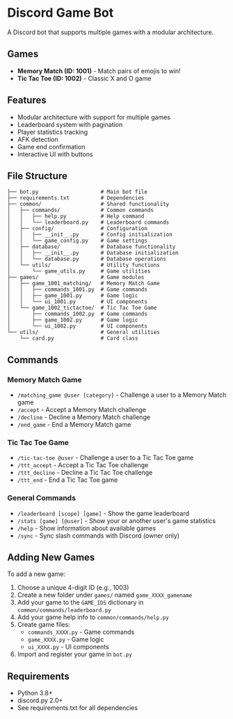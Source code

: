 # Discord Game Bot

A Discord bot that supports multiple games with a modular architecture.

## Games

- **Memory Match (ID: 1001)** - Match pairs of emojis to win!
- **Tic Tac Toe (ID: 1002)** - Classic X and O game

## Features

- Modular architecture with support for multiple games
- Leaderboard system with pagination
- Player statistics tracking
- AFK detection
- Game end confirmation
- Interactive UI with buttons

## File Structure

```
├── bot.py                    # Main bot file
├── requirements.txt          # Dependencies
├── common/                   # Shared functionality
│   ├── commands/             # Common commands
│   │   ├── help.py           # Help command
│   │   └── leaderboard.py    # Leaderboard commands
│   ├── config/               # Configuration
│   │   ├── __init__.py       # Config initialization
│   │   └── game_config.py    # Game settings
│   ├── database/             # Database functionality
│   │   ├── __init__.py       # Database initialization
│   │   └── database.py       # Database operations
│   └── utils/                # Utility functions
│       └── game_utils.py     # Game utilities
├── games/                    # Game modules
│   ├── game_1001_matching/   # Memory Match Game
│   │   ├── commands_1001.py  # Game commands
│   │   ├── game_1001.py      # Game logic
│   │   └── ui_1001.py        # UI components
│   └── game_1002_tictactoe/  # Tic Tac Toe Game
│       ├── commands_1002.py  # Game commands
│       ├── game_1002.py      # Game logic
│       └── ui_1002.py        # UI components
└── utils/                    # General utilities
    └── card.py               # Card class
```

## Commands

### Memory Match Game
- `/matching_game @user [category]` - Challenge a user to a Memory Match game
- `/accept` - Accept a Memory Match challenge
- `/decline` - Decline a Memory Match challenge
- `/end_game` - End a Memory Match game

### Tic Tac Toe Game
- `/tic-tac-toe @user` - Challenge a user to a Tic Tac Toe game
- `/ttt_accept` - Accept a Tic Tac Toe challenge
- `/ttt_decline` - Decline a Tic Tac Toe challenge
- `/ttt_end` - End a Tic Tac Toe game

### General Commands
- `/leaderboard [scope] [game]` - Show the game leaderboard
- `/stats [game] [@user]` - Show your or another user's game statistics
- `/help` - Show information about available games
- `/sync` - Sync slash commands with Discord (owner only)

## Adding New Games

To add a new game:

1. Choose a unique 4-digit ID (e.g., 1003)
2. Create a new folder under `games/` named `game_XXXX_gamename`
3. Add your game to the `GAME_IDS` dictionary in `common/commands/leaderboard.py`
4. Add your game help info to `common/commands/help.py`
5. Create game files:
   - `commands_XXXX.py` - Game commands
   - `game_XXXX.py` - Game logic
   - `ui_XXXX.py` - UI components
6. Import and register your game in `bot.py`

## Requirements

- Python 3.8+
- discord.py 2.0+
- See requirements.txt for all dependencies

